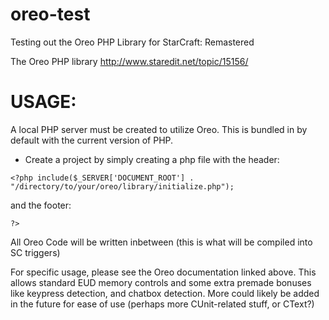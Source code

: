 # oreo-test
Testing out the Oreo PHP Library for StarCraft: Remastered

The Oreo PHP library http://www.staredit.net/topic/15156/

# USAGE:
A local PHP server must be created to utilize Oreo. This is bundled in by default with the current version of PHP.
- Create a project by simply creating a php file with the header:
```
<?php include($_SERVER['DOCUMENT_ROOT'] . "/directory/to/your/oreo/library/initialize.php");
```
and the footer:
```
?>
```

All Oreo Code will be written inbetween (this is what will be compiled into SC triggers)

For specific usage, please see the Oreo documentation linked above. This allows standard EUD memory controls and some extra premade bonuses like keypress detection, and chatbox detection. More could likely be added in the future for ease of use (perhaps more CUnit-related stuff, or CText?)

